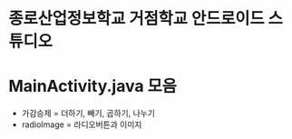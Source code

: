 # 종로산업정보학교 거점학교 안드로이드 스튜디오
# MainActivity.java 모음
- 가감승제 = 더하기, 빼기, 곱하기, 나누기 
- radioImage = 라디오버튼과 이미지 
